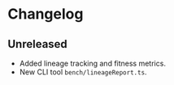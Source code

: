 # Changelog

## Unreleased
- Added lineage tracking and fitness metrics.
- New CLI tool `bench/lineageReport.ts`.
